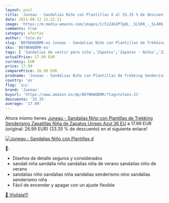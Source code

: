 ```yaml
---
layout: post
title: 'Juneau - Sandalias Niño con Plantillas d al 33.35 % de descuento'
date: 2021-08-12 21:22:11
image: 'https://m.media-amazon.com/images/I/51Z4G3P7g8L._SL500_._SL400_.jpg'
comments: true
category: ofertas
author: 'tole.es'
slug: 'B07NKWQBMR-es Juneau - Sandalias Niño con Plantillas de Trekking...'
sku: 'B07NKWQBMR-es'
tags: [ 'Sandalias de vestir para niña','Zapatos','Zapatos - Niñas','Zapatos y complementos','juneau','zapatos', ]
actualPrice: 17.99 EUR
currency: EUR
price: 17.99
comparePrice: 26.99 EUR
prodname: 'Juneau - Sandalias Niño con Plantillas de Trekking Senderismo Zapatillas Niña de Zapatos Unisex Azul 36 EU'
country: 'es'
flag: '🇪🇸'
brand: 'Juneau'
buyurl: 'https://www.amazon.es/dp/B07NKWQBMR/?tag=tolees-21'
descuento: '33.35'
average: '17.99'
---
```


Ahora mismo tienes [Juneau - Sandalias Niño con Plantillas de Trekking Senderismo Zapatillas Niña de Zapatos Unisex Azul 36 EU](https://www.amazon.es/dp/B07NKWQBMR/?tag=tolees-21) a 17.99 EUR (original: 26.99 EUR) (33.35 %  de descuento) en el siguiente enlace!

[![Juneau - Sandalias Niño con Plantillas d](https://m.media-amazon.com/images/I/51Z4G3P7g8L._SL500_._SL400_.jpg)](https://www.amazon.es/dp/B07NKWQBMR/?tag=tolees-21)

🔎:

- Diseños de detalle seguros y considerados
- sandali niña sandalia niño sandalias niña de verano sandalias niño de verano
- sandalias niño sandalias niña sandalias senderismo nino sandalias senderismo niña
- Fácil de encender y apagar con un ajuste flexible

[🛒 Visítala!!!](https://www.amazon.es/dp/B07NKWQBMR/?tag=tolees-21)
